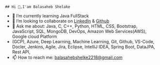                                                                           ## Hi 👋,I'am Balasaheb Shelake



- 🌱 I’m currently learning Java FullStack
- 👯 I’m looking to collaborate on [LinkedIn](https://www.linkedin.com/in/shelake-balasaheb-b69b00211) & [Github](https://github.com/Balasaheb2218/Balasaheb2218)
- 💬 Ask me about: Java, C, C++, Python, HTML, CSS, Bootstrap, JavaScript, SQL, MongoDB, DevOps, Amazon Web Services(AWS), Google cloud Platform
- (GCP), Azure, Deep Learning, Machine Learning, Git, Github, VS-Code, Docler, Jenkins, Agile, Jira, Eclipse, IntelliJ IDEA, Spring Boot, DataJPA, Rest API, 
- 📫 How to reach me: balasahebshelke2218@gmail.com

